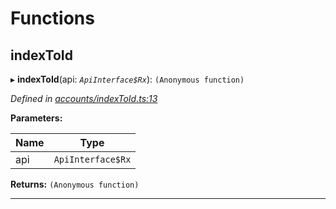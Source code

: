 

# Functions

<a id="indextoid"></a>

##  indexToId

▸ **indexToId**(api: *`ApiInterface$Rx`*): `(Anonymous function)`

*Defined in [accounts/indexToId.ts:13](https://github.com/polkadot-js/api/blob/4aa1783/packages/api-derive/src/accounts/indexToId.ts#L13)*

**Parameters:**

| Name | Type |
| ------ | ------ |
| api | `ApiInterface$Rx` |

**Returns:** `(Anonymous function)`

___

